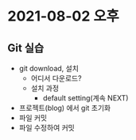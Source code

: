 # 2021-08-02 오후

## Git 실습
+ git download, 설치
  - 어디서 다운로드?
  - 설치 과정
    - default setting(계속 NEXT)
+ 프로젝트(blog) 에서 git 초기화
+ 파일 커밋
+ 파일 수정하여 커밋
